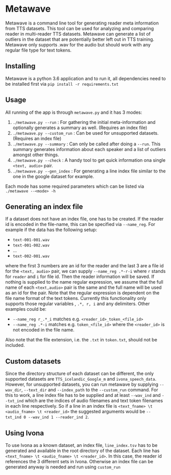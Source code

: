 # Metawave
Metawave is a command line tool for generating reader meta information from TTS datasets. This tool can be used for analyzing and comparing reader in multi-reader TTS datasets. Metawave can generate a list of outliers in the dataset that are potentially better left out in TTS training. Metawave only supports .wav for the audio but should work with any regular file type for text tokens.

## Installing
Metawave is a python 3.6 application and to run it, all dependencies need to be installed first via `pip install -r requirements.txt`

## Usage
All running of the app is through `metawave.py` and it has 3 modes:

1. `./metawave.py --run` : For gathering the initial meta-information and optionally generates a summary as well. (Requires an index file)
2. `./metawave.py --custom_run` : Can be used for unsupported datasets. (Requires an index file)
3. `./metawave.py --summary` : Can only be called after doing a `--run`. This summary generates information about each speaker and a list of outliers amongst other things.
4. `./metawave.py --check` : A handy tool to get quick information ona single `<text, audio>` pair.
5. `./metawave.py --gen_index` : For generating a line index file similar to the one in the google dataset for example.

Each mode has some required parameters which can be listed via `./metawave --<mode> -h`

## Generating an index file
If a dataset does not have an index file, one has to be created. If the reader id is encoded in the file-name, this can be specified via `--name_reg`. For example if the data has the following setup:

* `text-001-001.wav`
* `text-001-002.wav`
* ...
* `text-002-001.wav`

where the first 3 numbers are an id for the reader and the last 3 are a file id for the `<text, audio>` pair, we can supply `--name_reg .*-r-i` where `r` stands for `reader` and `i` for file id. Then the reader information will be saved. If nothing is supplied to the name regular expression, we assume that the full name of each `<text,audio>` pair is the same and the full name will be used as an id for the pair. Note that the regular expression is dependent on the file name format of the text tokens. Currently this functionality only supports those regular variables , `.*, r, i` and any delimiters. Other examples could be:

* `--name_reg r_.*_i` matches e.g. `<reader_id>_token_<file_id>`
* `--name_reg .*-i` matches e.g. `token_<file_id>` where the `<reader_id>` is not encoded in the file name.

Also note that the file extension, i.e. the `.txt` in `token.txt`, should not be included.

## Custom datasets
Since the directory structure of each dataset can be different, the only supported datasets are `TTS_icelandic_Google_m` and `ivona_speech_data`. However, for unsupported datasets, you can run metawave by supplying `--wav_dir`, `--text_dir` and `--index_path` to the `--custom_run` command. For this to work, a line index file has to be supplied and at least `--wav_ind` and `--txt_ind` which are the indices of audio filenames and text token filenames in each line respectively. So if a line in an index file is `<text_fname> \t <audio_fname> \t <reader_id>` the suggested arguments would be `--txt_ind 0 --wav_ind 1 --reader_ind 2`.


## Using Ivona
To use Ivona as a known dataset, an index file, `line_index.tsv` has to be generated and available in the root directory of the dataset. Each line has `<text_fname> \t <audio_fname> \t <reader_id>`. In this case, the reader id references the 3 different sets in Ivona. Otherwise an index file can be generated anyway is needed and run using `custom_run`